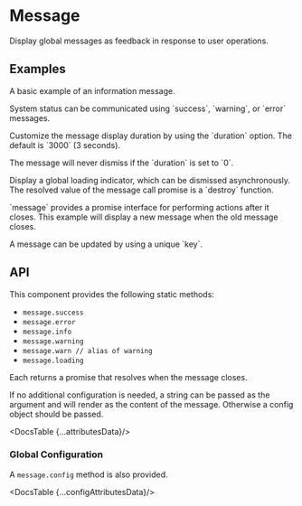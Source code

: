 # Message

Display global messages as feedback in response to user operations.

## Examples

<Example
  id="message-demo-basic"
  title="Basic"
  demoComponent="{Basic}"
  demoCode="{BasicCode}">
  <p slot="description">
    A basic example of an information message.
  </p>
</Example>

<Example
  id="message-demo-statuses"
  title="Status"
  demoComponent="{Status}"
  demoCode="{StatusCode}">
  <p slot="description">
    System status can be communicated using `success`, `warning`, or `error` messages.
  </p>
</Example>

<Example
  id="message-demo-duration"
  title="Custom Duration"
  demoComponent="{Duration}"
  demoCode="{DurationCode}">
  <div slot="description">
    <p>Customize the message display duration by using the `duration` option. The default is `3000` (3 seconds).</p>
    <p>The message will never dismiss if the `duration` is set to `0`.</p>
  </div>
</Example>

<Example
  id="message-demo-loading"
  title="Loading Indicator"
  demoComponent="{Loading}"
  demoCode="{LoadingCode}">
  <p slot="description">
    Display a global loading indicator, which can be dismissed asynchronously. The resolved value of the message call promise is a `destroy` function.
  </p>
</Example>

<Example
  id="message-demo-promise"
  title="Promise Interface"
  demoComponent="{Promise}"
  demoCode="{PromiseCode}">
  <p slot="description">
    `message` provides a promise interface for performing actions after it closes. This example will display a new message when the old message closes.
  </p>
</Example>

<Example
  id="message-demo-update"
  title="Updating a Message"
  demoComponent="{Update}"
  demoCode="{UpdateCode}">
  <p slot="description">
    A message can be updated by using a unique `key`.
  </p>
</Example>

## API

This component provides the following static methods:

- `message.success`
- `message.error`
- `message.info`
- `message.warning`
- `message.warn // alias of warning`
- `message.loading`

Each returns a promise that resolves when the message closes.

If no additional configuration is needed, a string can be passed as the argument and will render as the content of the message. Otherwise a config object should be passed.

<DocsTable {...attributesData}/>

### Global Configuration

A `message.config` method is also provided.

<Prism language="javascript" source="{configExampleCode}" />

<DocsTable {...configAttributesData}/>

<script>
  import Example from 'docs/src/components/Example.svelte';
  import Prism from 'docs/src/components/prism/Prism.svelte';

  import Basic from './demos/basic.demo.svelte'
  import BasicCode from './demos/basic.demo.txt'

  import Status from './demos/status.demo.svelte'
  import StatusCode from './demos/status.demo.txt'

  import Duration from './demos/duration.demo.svelte'
  import DurationCode from './demos/duration.demo.txt'

  import Loading from './demos/loading.demo.svelte'
  import LoadingCode from './demos/loading.demo.txt'

  import Promise from './demos/promise.demo.svelte'
  import PromiseCode from './demos/promise.demo.txt'

  import Update from './demos/update.demo.svelte'
  import UpdateCode from './demos/update.demo.txt'

  import DocsTable from 'docs/src/components/DocsTable.svelte'

  const configExampleCode = `message.config({
  top: 100,
  duration: 2000,
  maxCount: 3,
  rtl: true,
});`
  const attributesData = {
    title: 'Config Attributes',
    columns: ['Property', 'Description', 'Type', 'Default'],
    data: [
      {
        property: 'content',
        description: 'Content of the message',
        type: 'String',
        default: '-'
      },
      {
        property: 'duration',
        description: "Time (milliseconds) before auto-dismiss, don't dismiss if set to 0",
        type: 'Number',
        default: "3000"
      },
      {
        property: 'icon',
        description: "Custom icon",
        type: 'SvelteComponent',
        default: "-"
      },
      {
        property: 'key',
        description: "A unique identifier for the message",
        type: 'String|Number',
        default: "-"
      }
    ]
  }
  const configAttributesData = {
    title: 'Global Config Options',
    columns: ['Property', 'Description', 'Type', 'Default'],
    data: [
      {
        property: 'duration',
        description: 'Time before auto-dismiss, in milliseconds',
        type: 'Number',
        default: '3000'
      },
      {
        property: 'maxCount',
        description: 'Max messages to show at one time, drop oldest if limit is exceeded',
        type: 'Number',
        default: ''
      },
      {
        property: 'top',
        description: 'Distance from top (pixels)',
        type: 'Number',
        default: ''
      },
      {
        property: 'top',
        description: 'Whether to enable RTL (Right to left) mode',
        type: 'Boolean',
        default: 'false'
      }
    ]
  }
</script>
